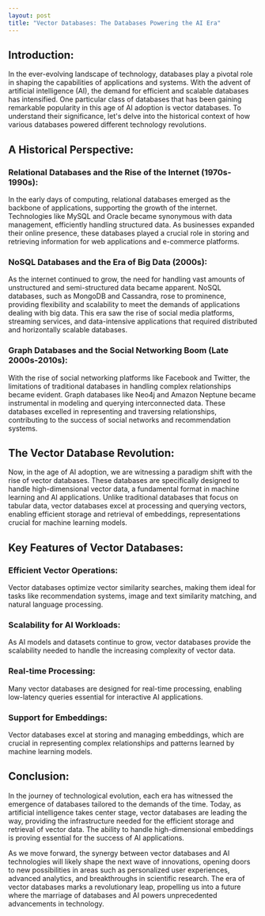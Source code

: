 ```yaml
---
layout: post
title: "Vector Databases: The Databases Powering the AI Era"
---
```


## Introduction:

In the ever-evolving landscape of technology, databases play a pivotal role in shaping the capabilities of applications and systems. With the advent of artificial intelligence (AI), the demand for efficient and scalable databases has intensified. One particular class of databases that has been gaining remarkable popularity in this age of AI adoption is vector databases. To understand their significance, let's delve into the historical context of how various databases powered different technology revolutions.

## A Historical Perspective:

### Relational Databases and the Rise of the Internet (1970s-1990s):
In the early days of computing, relational databases emerged as the backbone of applications, supporting the growth of the internet. Technologies like MySQL and Oracle became synonymous with data management, efficiently handling structured data. As businesses expanded their online presence, these databases played a crucial role in storing and retrieving information for web applications and e-commerce platforms.

### NoSQL Databases and the Era of Big Data (2000s):
As the internet continued to grow, the need for handling vast amounts of unstructured and semi-structured data became apparent. NoSQL databases, such as MongoDB and Cassandra, rose to prominence, providing flexibility and scalability to meet the demands of applications dealing with big data. This era saw the rise of social media platforms, streaming services, and data-intensive applications that required distributed and horizontally scalable databases.

### Graph Databases and the Social Networking Boom (Late 2000s-2010s):
With the rise of social networking platforms like Facebook and Twitter, the limitations of traditional databases in handling complex relationships became evident. Graph databases like Neo4j and Amazon Neptune became instrumental in modeling and querying interconnected data. These databases excelled in representing and traversing relationships, contributing to the success of social networks and recommendation systems.

## The Vector Database Revolution:

Now, in the age of AI adoption, we are witnessing a paradigm shift with the rise of vector databases. These databases are specifically designed to handle high-dimensional vector data, a fundamental format in machine learning and AI applications. Unlike traditional databases that focus on tabular data, vector databases excel at processing and querying vectors, enabling efficient storage and retrieval of embeddings, representations crucial for machine learning models.

## Key Features of Vector Databases:

### Efficient Vector Operations:
Vector databases optimize vector similarity searches, making them ideal for tasks like recommendation systems, image and text similarity matching, and natural language processing.

### Scalability for AI Workloads:
As AI models and datasets continue to grow, vector databases provide the scalability needed to handle the increasing complexity of vector data.

### Real-time Processing:
Many vector databases are designed for real-time processing, enabling low-latency queries essential for interactive AI applications.

### Support for Embeddings:
Vector databases excel at storing and managing embeddings, which are crucial in representing complex relationships and patterns learned by machine learning models.

## Conclusion:

In the journey of technological evolution, each era has witnessed the emergence of databases tailored to the demands of the time. Today, as artificial intelligence takes center stage, vector databases are leading the way, providing the infrastructure needed for the efficient storage and retrieval of vector data. The ability to handle high-dimensional embeddings is proving essential for the success of AI applications.

As we move forward, the synergy between vector databases and AI technologies will likely shape the next wave of innovations, opening doors to new possibilities in areas such as personalized user experiences, advanced analytics, and breakthroughs in scientific research. The era of vector databases marks a revolutionary leap, propelling us into a future where the marriage of databases and AI powers unprecedented advancements in technology.